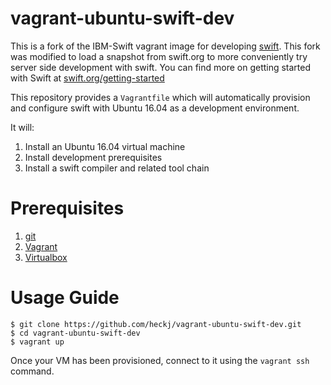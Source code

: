 # vagrant-ubuntu-swift-dev

This is a fork of the IBM-Swift vagrant image for developing
[swift](https://swift.org/). This fork was modified to load a snapshot from
swift.org to more conveniently try server side development with swift. You can
find more on getting started with Swift at
[swift.org/getting-started](https://swift.org/getting-started/)

This repository provides a `Vagrantfile` which will automatically provision and
configure swift with Ubuntu 16.04 as a development environment.

It will:

1. Install an Ubuntu 16.04 virtual machine
2. Install development prerequisites
3. Install a swift compiler and related tool chain

# Prerequisites
1. [git](https://git-scm.com)
2. [Vagrant](https://www.vagrantup.com)
3. [Virtualbox](https://www.virtualbox.org)

# Usage Guide

```
$ git clone https://github.com/heckj/vagrant-ubuntu-swift-dev.git
$ cd vagrant-ubuntu-swift-dev
$ vagrant up
```

Once your VM has been provisioned, connect to it using the `vagrant ssh` command.
